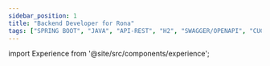 ```yaml
---
sidebar_position: 1
title: "Backend Developer for Rona"
tags: ["SPRING BOOT", "JAVA", "API-REST", "H2", "SWAGGER/OPENAPI", "CUCUMBER", "GHERKIN", "DOCKER", "CI/CD", "GITLABS", "TIBCO", "POSTGRESQL", "FLYWAY", "OWASP", "POSTMAN", "JIRA", "ELK STACK", "NoSQL", "INTELLIJ", "XML"]
---
```


import Experience from '@site/src/components/experience';

<Experience title={frontMatter.title} />